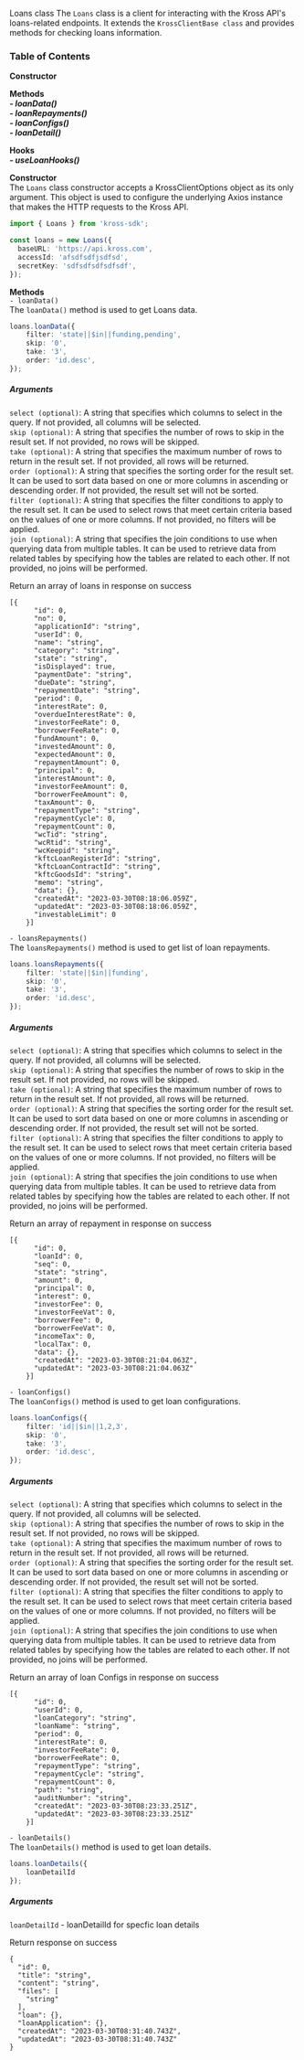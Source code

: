 Loans class
The `Loans` class is a client for interacting with the Kross API's loans-related endpoints. It extends the `KrossClientBase class` and provides methods for checking loans information.

### Table of Contents

**Constructor** <br/>

**Methods** <br/>
***- loanData()*** <br/>
***- loanRepayments()*** <br/>
***- loanConfigs()*** <br/>
***- loanDetail()*** <br/>

**Hooks** <br/>
***- useLoanHooks()***

**Constructor** <br/>
The `Loans` class constructor accepts a KrossClientOptions object as its only argument. This object is used to configure the underlying Axios instance that makes the HTTP requests to the Kross API.

```ts
import { Loans } from 'kross-sdk';

const loans = new Loans({
  baseURL: 'https://api.kross.com',
  accessId: 'afsdfsdfjsdfsd',
  secretKey: 'sdfsdfsdfsdfsdf',
});
```

**Methods** <br/>
`- loanData()` <br/>
The `loanData()` method is used to get Loans data.

```ts
loans.loanData({
    filter: 'state||$in||funding,pending',
    skip: '0',
    take: '3',
    order: 'id.desc',
});
```
##### Arguments <br/>
`select (optional)`: A string that specifies which columns to select in the query. If not provided, all columns will be selected.<br/>
`skip (optional)`: A string that specifies the number of rows to skip in the result set. If not provided, no rows will be skipped.<br/>
`take (optional)`: A string that specifies the maximum number of rows to return in the result set. If not provided, all rows will be returned.<br/>
`order (optional)`: A string that specifies the sorting order for the result set. It can be used to sort data based on one or more columns in ascending or descending order. If not provided, the result set will not be sorted.<br/>
`filter (optional)`: A string that specifies the filter conditions to apply to the result set. It can be used to select rows that meet certain criteria based on the values of one or more columns. If not provided, no filters will be applied.<br/>
`join (optional)`: A string that specifies the join conditions to use when querying data from multiple tables. It can be used to retrieve data from related tables by specifying how the tables are related to each other. If not provided, no joins will be performed.<br/>

Return an array of loans in response on success
```
[{
      "id": 0,
      "no": 0,
      "applicationId": "string",
      "userId": 0,
      "name": "string",
      "category": "string",
      "state": "string",
      "isDisplayed": true,
      "paymentDate": "string",
      "dueDate": "string",
      "repaymentDate": "string",
      "period": 0,
      "interestRate": 0,
      "overdueInterestRate": 0,
      "investorFeeRate": 0,
      "borrowerFeeRate": 0,
      "fundAmount": 0,
      "investedAmount": 0,
      "expectedAmount": 0,
      "repaymentAmount": 0,
      "principal": 0,
      "interestAmount": 0,
      "investorFeeAmount": 0,
      "borrowerFeeAmount": 0,
      "taxAmount": 0,
      "repaymentType": "string",
      "repaymentCycle": 0,
      "repaymentCount": 0,
      "wcTid": "string",
      "wcRtid": "string",
      "wcKeepid": "string",
      "kftcLoanRegisterId": "string",
      "kftcLoanContractId": "string",
      "kftcGoodsId": "string",
      "memo": "string",
      "data": {},
      "createdAt": "2023-03-30T08:18:06.059Z",
      "updatedAt": "2023-03-30T08:18:06.059Z",
      "investableLimit": 0
    }]
```

`- loansRepayments()` <br/>
The `loansRepayments()` method is used to get list of loan repayments.

```ts
loans.loansRepayments({
    filter: 'state||$in||funding',
    skip: '0',
    take: '3',
    order: 'id.desc',
});
```

##### Arguments
`select (optional)`: A string that specifies which columns to select in the query. If not provided, all columns will be selected.<br/>
`skip (optional)`: A string that specifies the number of rows to skip in the result set. If not provided, no rows will be skipped.<br/>
`take (optional)`: A string that specifies the maximum number of rows to return in the result set. If not provided, all rows will be returned.<br/>
`order (optional)`: A string that specifies the sorting order for the result set. It can be used to sort data based on one or more columns in ascending or descending order. If not provided, the result set will not be sorted.<br/>
`filter (optional)`: A string that specifies the filter conditions to apply to the result set. It can be used to select rows that meet certain criteria based on the values of one or more columns. If not provided, no filters will be applied.<br/>
`join (optional)`: A string that specifies the join conditions to use when querying data from multiple tables. It can be used to retrieve data from related tables by specifying how the tables are related to each other. If not provided, no joins will be performed.<br/>

Return an array of repayment in response on success
```
[{
      "id": 0,
      "loanId": 0,
      "seq": 0,
      "state": "string",
      "amount": 0,
      "principal": 0,
      "interest": 0,
      "investorFee": 0,
      "investorFeeVat": 0,
      "borrowerFee": 0,
      "borrowerFeeVat": 0,
      "incomeTax": 0,
      "localTax": 0,
      "data": {},
      "createdAt": "2023-03-30T08:21:04.063Z",
      "updatedAt": "2023-03-30T08:21:04.063Z"
    }]
``` 
`- loanConfigs()` <br/>
The `loanConfigs()` method is used to get loan configurations.

```ts
loans.loanConfigs({
    filter: 'id||$in||1,2,3',
    skip: '0',
    take: '3',
    order: 'id.desc',
});
```

##### Arguments

`select (optional)`: A string that specifies which columns to select in the query. If not provided, all columns will be selected.<br/>
`skip (optional)`: A string that specifies the number of rows to skip in the result set. If not provided, no rows will be skipped.<br/>
`take (optional)`: A string that specifies the maximum number of rows to return in the result set. If not provided, all rows will be returned.<br/>
`order (optional)`: A string that specifies the sorting order for the result set. It can be used to sort data based on one or more columns in ascending or descending order. If not provided, the result set will not be sorted.<br/>
`filter (optional)`: A string that specifies the filter conditions to apply to the result set. It can be used to select rows that meet certain criteria based on the values of one or more columns. If not provided, no filters will be applied.<br/>
`join (optional)`: A string that specifies the join conditions to use when querying data from multiple tables. It can be used to retrieve data from related tables by specifying how the tables are related to each other. If not provided, no joins will be performed.<br/>

Return an array of loan Configs in response on success
```
[{
      "id": 0,
      "userId": 0,
      "loanCategory": "string",
      "loanName": "string",
      "period": 0,
      "interestRate": 0,
      "investorFeeRate": 0,
      "borrowerFeeRate": 0,
      "repaymentType": "string",
      "repaymentCycle": "string",
      "repaymentCount": 0,
      "path": "string",
      "auditNumber": "string",
      "createdAt": "2023-03-30T08:23:33.251Z",
      "updatedAt": "2023-03-30T08:23:33.251Z"
    }]
``` 

`- loanDetails()` <br/>
The `loanDetails()` method is used to get loan details.

```ts
loans.loanDetails({
    loanDetailId
});
```

##### Arguments

`loanDetailId` - loanDetailId for specfic loan details  <br/>


Return response on success
```
{
  "id": 0,
  "title": "string",
  "content": "string",
  "files": [
    "string"
  ],
  "loan": {},
  "loanApplication": {},
  "createdAt": "2023-03-30T08:31:40.743Z",
  "updatedAt": "2023-03-30T08:31:40.743Z"
}
``` 

